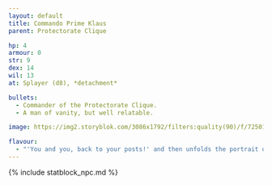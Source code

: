 ```yaml
---
layout: default
title: Commando Prime Klaus
parent: Protectorate Clique

hp: 4
armour: 0
str: 9
dex: 14
wil: 13
at: Splayer (d8), *detachment*

bullets:
  - Commander of the Protectorate Clique.
  - A man of vanity, but well relatable.

image: https://img2.storyblok.com/3086x1792/filters:quality(90)/f/72501/3840x2230/40928ceedc/spitalians-the-preservists-arrive.jpg

flavour:
  - "'You and you, back to your posts!' and then unfolds the portrait one of the Anabaptists made of him."
---
```


{% include statblock_npc.md %}

